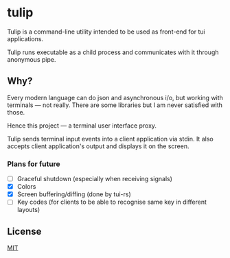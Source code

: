 # tulip

Tulip is a command-line utility intended to be used as front-end for tui
applications.

Tulip runs executable as a child process and communicates with it through
anonymous pipe.

## Why?

Every modern language can do json and asynchronous i/o, but working with
terminals &mdash; not really. There are some libraries but I am never satisfied
with those.

Hence this project &mdash; a terminal user interface proxy.

Tulip sends terminal input events into a client application via stdin. It also
accepts client application's output and displays it on the screen.

### Plans for future

- [ ] Graceful shutdown (especially when receiving signals)
- [x] Colors
- [x] Screen buffering/diffing (done by tui-rs)
- [ ] Key codes (for clients to be able to recognise same key in different layouts)

## License

[MIT](LICENSE)
